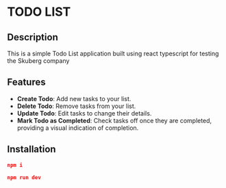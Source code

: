 # TODO LIST

## Description
This is a simple Todo List application built using react typescript for testing the Skuberg company

## Features
- **Create Todo**: Add new tasks to your list.
- **Delete Todo**: Remove tasks from your list.
- **Update Todo**: Edit tasks to change their details.
- **Mark Todo as Completed**: Check tasks off once they are completed, providing a visual indication of completion.

## Installation
```json
npm i
```

```json
npm run dev
```